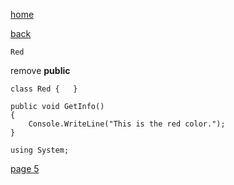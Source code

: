 [home](./page01.md)

[back](./page03.md)

```
Red
```
remove **public**

```
class Red {   }
```

```
public void GetInfo()
{
    Console.WriteLine("This is the red color.");
}
```

```
using System;
```


[page 5](./page05.md)
